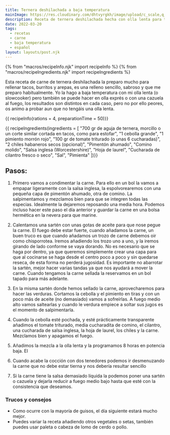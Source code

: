 ```yaml
---
title: Ternera deshilachada a baja temperatura
mainImage: https://res.cloudinary.com/dhtvyrgkh/image/upload/c_scale,q_auto:eco,w_2914/v1647797449/ternera%20deshilachada.jpg
description: Receta de ternera deshilachada hecha con olla lenta para tacos y arepas
date: 2022-03-20
tags:
  - recetas
  - carne
  - baja temperatura
  - español
layout: layouts/post.njk
---
```


{% from "macros/recipeInfo.njk" import recipeInfo %}
{% from "macros/recipeIngredients.njk" import recipeIngredients %}

Esta receta de carne de ternera deshilachada la preparo mucho para rellenar tacos, burritos y arepas, es una relleno sencillo, sabroso y que me preparo habitualmente. Yo la hago a baja temperatura con mi olla lenta (o slowcooker) pero también se puede hacer en olla exprés o con una cazuela al fuego, los resultados son distintos en cada caso, pero no por ello peores, os animo a probar aun que no tengáis una olla lenta.

{{ recipeInfo(rations = 4, preparationTime = 50)}}

{{ recipeIngredients(ingredients = [
  "700 gr de aguja de ternera, morcillo o un corte similar cortada en tacos, como para estofar",
  "1 cebolla grande",
  "1 pimiento morrón rojo",
  "100 gr de tomate triturado (o unas 6 cucharadas)",
  "2 chiles habaneros secos (opcional)",
  "Pimentón ahumado",
  "Comino molido",
  "Salsa inglesa (Worcestershire)",
  "Hoja de laurel",
  "Cucharada de cilantro fresco o seco",
  "Sal",
  "Pimienta"
])}}

## Pasos:

1. Primero vamos a condimentar la carne. Para ello en un bol la vamos a empapar ligeramente con la salsa inglesa, la espolvorearemos con una pequeña capa de pimentón ahumado, otra de comino. La salpimentamos y mezclamos bien para que se integren todas las especias. Idealmente la dejaremos reposando una media hora. Podemos incluso hacer este paso el día anterior y guardar la carne en una bolsa hermética en la nevera para que marine.

1. Calentamos una sartén con unas gotas de aceite para que nose pegue la carne. El fuego debe estar fuerte, cuando añadamos la carne, un buen truco es que cuando añadamos un trozo de carne debemos oir como chisporrotea. Iremos añadiendo los trozo uno a uno, y la iremos girando de lado conforme se vaya dorando. No es necesario que se haga por dentro, ya que queremos simplemente crear una capa para que al cocinarse se haga desde el centro poco a poco y sin quedarse reseca, de esta forma no perderá jugosidad. Es importante no abarrotar la sartén, mejor hacer varias tandas ya que nos ayudará a mover la carne. Cuando tengamos la carne sellada la reservamos en un bol tapado para más adelante.

1. En la misma sartén donde hemos sellado la carne, aprovecharemos para hacer las verduras. Cortamos la cebolla y el pimiento en tiras y con un poco más de aceite (no demasiado) vamos a sofreírlas. A fuego medio alto vamos saltearlas y cuando le verdura empiece a soltar sus jugos es el momento de salpimentarla.

1. Cuando la cebolla esté pochada, y esté prácticamente transparente añadimos el tomate triturado, media cucharadita de comino, el cilantro, una cucharada de salsa inglesa, la hoja de laurel, los chiles y la carne. Mezclamos bien y apagamos el fuego.

1. Añadimos la mezcla a la olla lenta y la programamos 8 horas en potencia baja. El

1. Cuando acabe la cocción con dos tenedores podemos ir desmenuzando la carne que no debe estar tierna y nos debería resultar sencillo

1. Si la carne tiene la salsa demasiado líquida la podemos poner una sartén o cazuela y dejarla reducir a fuego medio bajo hasta que esté con la consistencia que deseamos.

### Trucos y consejos

- Como ocurre con la mayoría de guisos, el día siguiente estará mucho mejor.
- Puedes variar la receta añadiendo otros vegetales o setas, también puedes usar paleta o cabeza de lomo de cerdo o pollo.
